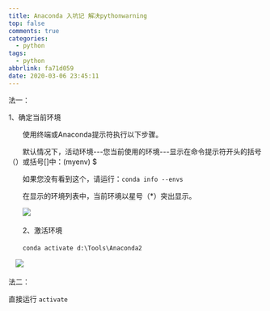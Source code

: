 ```yaml
---
title: Anaconda 入坑记 解决pythonwarning
top: false
comments: true
categories:
  - python
tags:
  - python
abbrlink: fa71d059
date: 2020-03-06 23:45:11
---
```


法一：

<!-- more -->

1、确定当前环境

　　使用终端或Anaconda提示符执行以下步骤。

　　默认情况下，活动环境---您当前使用的环境---显示在命令提示符开头的括号（）或括号[]中：(myenv) $

　　如果您没有看到这个，请运行：`conda info --envs`

　　在显示的环境列表中，当前环境以星号（*）突出显示。

　　![](http://photo.jomeswang.top/20200410110708.png)

　　2、激活环境

　　`conda activate d:\Tools\Anaconda2`

　![](http://photo.jomeswang.top/20200410110802.png)

法二：

直接运行    `activate`